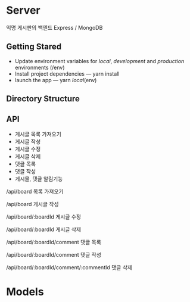 # Server 
익명 게시판의 백엔드
Express / MongoDB
## Getting Stared
- Update environment variables for *local*, *development* and *production* environments (/env)
- Install project dependencies — yarn install
- launch the app — yarn *local*(env)

## Directory Structure

## API
- 게시글 목록 가져오기
- 게시글 작성
- 게시글 수정
- 게시글 삭제
- 댓글 목록
- 댓글 작성
- 게시물, 댓글 알림기능

/api/board
목록 가져오기

/api/board
게시글 작성

/api/board/:boardId
게시글 수정

/api/board/:boardId
게시글 삭제

/api/board/:boardId/comment
댓글 목록

/api/board/:boardId/comment
댓글 작성

/api/board/:boardId/comment/:commentId
댓글 삭제 

# Models
